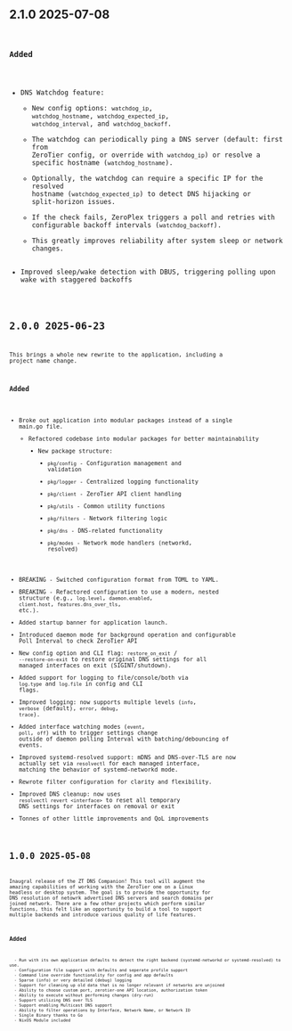 ## 2.1.0 2025-07-08 <code at nfrastack dot com>

### Added
- DNS Watchdog feature:
  - New config options: `watchdog_ip`, `watchdog_hostname`, `watchdog_expected_ip`, `watchdog_interval`, and `watchdog_backoff`.
  - The watchdog can periodically ping a DNS server (default: first from ZeroTier config, or override with `watchdog_ip`) or resolve a specific hostname (`watchdog_hostname`).
  - Optionally, the watchdog can require a specific IP for the resolved hostname (`watchdog_expected_ip`) to detect DNS hijacking or split-horizon issues.
  - If the check fails, ZeroPlex triggers a poll and retries with configurable backoff intervals (`watchdog_backoff`).
  - This greatly improves reliability after system sleep or network changes.
- Improved sleep/wake detection with DBUS, triggering polling upon wake with staggered backoffs

## 2.0.0 2025-06-23 <code at nfrastack dot com>

This brings a whole new rewrite to the application, including a project name change.

### Added
- Broke out application into modular packages instead of a single main.go file.
  - Refactored codebase into modular packages for better maintainability
    - New package structure:
      - `pkg/config` - Configuration management and validation
      - `pkg/logger` - Centralized logging functionality
      - `pkg/client` - ZeroTier API client handling
      - `pkg/utils` - Common utility functions
      - `pkg/filters` - Network filtering logic
      - `pkg/dns` - DNS-related functionality
      - `pkg/modes` - Network mode handlers (networkd, resolved)
- BREAKING - Switched configuration format from TOML to YAML.
- BREAKING - Refactored configuration to use a modern, nested structure (e.g., `log.level`, `daemon.enabled`, `client.host`, `features.dns_over_tls`, etc.).
- Added startup banner for application launch.
- Introduced daemon mode for background operation and configurable Poll Interval to check ZeroTier API
- New config option and CLI flag: `restore_on_exit` / `--restore-on-exit` to restore original DNS settings for all managed interfaces on exit (SIGINT/shutdown).
- Added support for logging to file/console/both via `log.type` and `log.file` in config and CLI flags.
- Improved logging: now supports multiple levels (`info`, `verbose` (default), `error`, `debug`, `trace`).
- Added interface watching modes (`event`, `poll`, `off`) with to trigger settings change outside of daemon polling Interval with batching/debouncing of events.
- Improved systemd-resolved support: mDNS and DNS-over-TLS are now actually set via `resolvectl` for each managed interface, matching the behavior of systemd-networkd mode.
- Rewrote filter configuration for clarity and flexibility.
- Improved DNS cleanup: now uses `resolvectl revert <interface>` to reset all temporary DNS settings for interfaces on removal or exit
- Tonnes of other little improvements and QoL improvements

## 1.0.0 2025-05-08 <code at nfrastack dot com>

Inaugral release of the ZT DNS Companion!
This tool will augment the amazing capabilities of working with the ZeroTier one on a Linux headless or desktop system.
The goal is to provide the opportunity for DNS resolution of netowrk advertised DNS servers and search domains per joined network.
There are a few other projects which perform similar functions, this felt like an opportunity to build a tool to support multiple backends and introduce various quality of life features.

   ### Added
      - Run with its own application defaults to detect the right backend (systemd-networkd or systemd-resolved) to use.
      - Configuration file support with defaults and seperate profile support
      - Command line override functionality for config and app defaults
      - Sparse (info) or very detailed (debug) logging
      - Support for cleaning up old data that is no longer relevant if networks are unjoined
      - Ability to choose custom port, zerotier-one API location, authorization token
      - Ability to execute without performing changes (dry-run)
      - Support utilizing DNS over TLS
      - Support enabling Multicast DNS support
      - Ability to filter operations by Interface, Network Name, or Network ID
      - Single Binary thanks to Go
      - NixOS Module included


